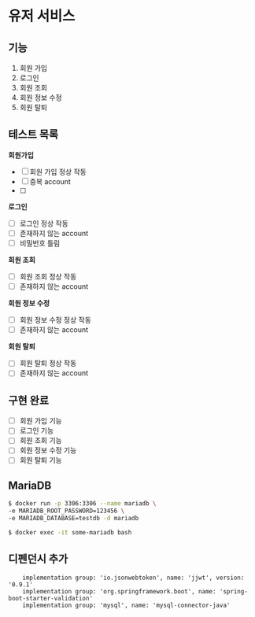# 유저 서비스

## 기능
1. 회원 가입
2. 로그인
3. 회원 조회
4. 회원 정보 수정
5. 회원 탈퇴

## 테스트 목록
**회원가입**
- [ ] 회원 가입 정상 작동
- [ ] 중복 account
- [ ] 

**로그인**
- [ ] 로그인 정상 작동
- [ ] 존재하지 않는 account
- [ ] 비밀번호 틀림

**회원 조회**
- [ ] 회원 조회 정상 작동
- [ ] 존재하지 않는 account

**회원 정보 수정**
- [ ] 회원 정보 수정 정상 작동
- [ ] 존재하지 않는 account

**회원 탈퇴**
- [ ] 회원 탈퇴 정상 작동
- [ ] 존재하지 않는 account

## 구현 완료
- [ ] 회원 가입 기능
- [ ] 로그인 기능 
- [ ] 회원 조회 기능
- [ ] 회원 정보 수정 기능
- [ ] 회원 탈퇴 기능

## MariaDB
```bash
$ docker run -p 3306:3306 --name mariadb \
-e MARIADB_ROOT_PASSWORD=123456 \
-e MARIADB_DATABASE=testdb -d mariadb

$ docker exec -it some-mariadb bash
```

## 디펜던시 추가
```groovy**
    implementation group: 'io.jsonwebtoken', name: 'jjwt', version: '0.9.1'
    implementation group: 'org.springframework.boot', name: 'spring-boot-starter-validation'
    implementation group: 'mysql', name: 'mysql-connector-java'
```